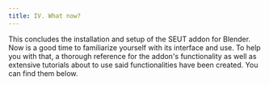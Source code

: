 ```yaml
---
title: IV. What now?
---
```


This concludes the installation and setup of the SEUT addon for Blender. Now is a good time to familiarize yourself with its interface and use. To help you with that, a thorough reference for the addon's functionality as well as extensive tutorials about to use said functionalities have been created. You can find them below.